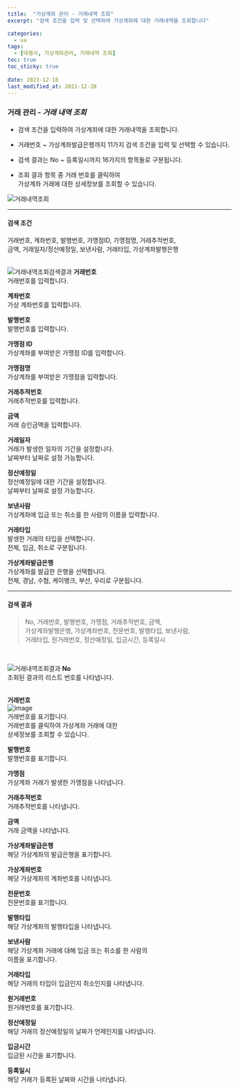 ```yaml
---
title:  "가상계좌 관리 - 거래내역 조회"
excerpt: "검색 조건을 입력 및 선택하여 가상계좌에 대한 거래내역을 조회합니다"

categories:
  - va
tags:
  - [대행사, 가상계좌관리, 거래내역 조회]
toc: true
toc_sticky: true
 
date: 2021-12-18
last_modified_at: 2021-12-28
---
```

### 거래 관리 - *거래 내역 조회*
- 검색 조건을 입력하여 가상계좌에 대한 거래내역을 조회합니다.

- 거래번호 ~ 가상계좌발급은행까지 11가지 검색 조건을 입력 및 선택할 수 있습니다.

- 검색 결과는 No ~ 등록일시까지 16가지의 항목들로 구분됩니다.

- 조회 결과 항목 중 거래 번호를 클릭하여<br>가상계좌 거래에 대한 상세정보를 조회할 수 있습니다.

![거래내역조회](https://user-images.githubusercontent.com/95394003/146506673-d2a40f98-a734-4eab-8dae-dcf49d07fcd4.jpeg)

---

#### 검색 조건
거래번호, 계좌번호, 발행번호, 가맹점ID, 가맹점명, 거래추적번호,<br> 
금액, 거래일자/정산예정일, 보낸사람, 거래타입, 가상계좌발행은행<br>
<br>

![거래내역조회검색결과](https://user-images.githubusercontent.com/95394003/146506761-367c7f84-0fd9-4126-aabb-f64d48ce8cf6.jpeg)
**거래번호**<br>
거래번호를 입력합니다.

**계좌번호**<br>
가상 계좌번호를 입력합니다.

**발행번호**<br>
발행번호를 입력합니다.

**가맹점 ID**<br>
가상계좌를 부여받은 가맹점 ID를 입력합니다.

**가맹점명**<br>
가상계좌를 부여받은 가맹점을 입력합니다.

**거래추적번호**<br>
거래추적번호를 입력합니다.

**금액**<br>
거래 승인금액을 입력합니다.

**거래일자**<br>
거래가 발생한 일자의 기간을 설정합니다.<br>날짜부터 날짜로 설정 가능합니다.

**정산예정일**<br>
정산예정일에 대한 기간을 설정합니다.<br>날짜부터 날짜로 설정 가능합니다.

**보낸사람**<br>
가상계좌에 입금 또는 취소를 한 사람의 이름을 입력합니다.

**거래타입**<br>
발생한 거래의 타입을 선택합니다.<br>전체, 입금, 취소로 구분됩니다.

**가상계좌발급은행**<br>
가상계좌를 발급한 은행을 선택합니다.<br>전체, 경남, 수협, 케이뱅크, 부산, 우리로 구분됩니다.
<br>

---

#### 검색 결과
>No, 거래번호, 발행번호, 가맹점, 거래추적번호, 금액,<br>가상계좌발행은행, 가상계좌번호, 전문번호, 발행타입, 보낸사람,<br>거래타입, 원거래번호, 정산예정일, 입금시간, 등록일시<br>
<br>

![거래내역조회결과](https://user-images.githubusercontent.com/95394003/146506547-5e0ed3ce-4b1e-458f-82a7-c68011ea22d0.png)
**No**<br>
조회된 결과의 리스트 번호를 나타냅니다.
<br>
<br>

**거래번호**<br>
![image](https://user-images.githubusercontent.com/95394003/147732267-9f91868a-8a4c-4a8c-9bc6-f9d3ee59345a.png)
<br>거래번호를 표기합니다.<br>거래번호를 클릭하여 가상계좌 거래에 대한<br>상세정보를 조회할 수 있습니다.<br>

**발행번호**<br>
발행번호를 표기합니다.

**가맹점**<br>
가상계좌 거래가 발생한 가맹점을 나타냅니다.

**거래추적번호**<br>
거래추적번호를 나타냅니다.

**금액**<br>
거래 금액을 나타냅니다.

**가상계좌발급은행**<br>
해당 가상계좌의 발급은행을 표기합니다.

**가상계좌번호**<br>
해당 가상계좌의 계좌번호를 나타냅니다.

**전문번호**<br>
전문번호를 표기합니다.

**발행타입**<br>
해당 가상계좌의 발행타입을 나타냅니다.

**보낸사람**<br>
해당 가상계좌 거래에 대해 입금 또는 취소를 한 사람의<br>이름을 표기합니다.

**거래타입**<br>
해당 거래의 타입이 입금인지 취소인지를 나타냅니다.

**원거래번호**<br>
원거래번호를 표기합니다.

**정산예정일**<br>
해당 거래의 정산예정일의 날짜가 언제인지를 나타냅니다.

**입금시간**<br>
입금된 시간을 표기합니다.

**등록일시**<br>
해당 거래가 등록된 날짜와 시간을 나타냅니다.